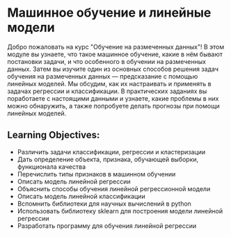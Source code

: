 # Машинное обучение и линейные модели

Добро пожаловать на курс "Обучение на размеченных данных"! В этом модуле вы узнаете, что такое машинное обучение, какие в нём бывают постановки задачи, и что особенного в обучении на размеченных данных. Затем вы изучите один из основных способов решения задач обучения на размеченных данных — предсказание с помощью линейных моделей. Мы обсудим, как их настраивать и применять в задачах регрессии и классификации. В практических заданиях вы поработаете с настоящими данными и узнаете, какие проблемы в них можно обнаружить, а также попробуете делать прогнозы при помощи линейных моделей.

## Learning Objectives:
- Различить задачи классификации, регрессии и кластеризации
- Дать определение объекта, признака, обучающей выборки, функционала качества
- Перечислить типы признаков в машинном обучении
- Описать модель линейной регрессии
- Объяснить способы обучения линейной регрессионной модели
- Описать модель линейной классификации
- Вспомнить библиотеки для научных вычислений в python
- Использовать библиотеку sklearn для построения модели линейной регрессии
- Разработать программу для обучения линейной регрессии


